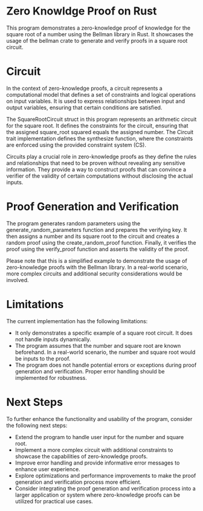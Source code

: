 # Zero Knowldge Proof on Rust 

This program demonstrates a zero-knowledge proof of knowledge for the square root of a number using the Bellman library in Rust. It showcases the usage of the bellman crate to generate and verify proofs in a square root circuit.

# Circuit

In the context of zero-knowledge proofs, a circuit represents a computational model that defines a set of constraints and logical operations on input variables. It is used to express relationships between input and output variables, ensuring that certain conditions are satisfied.

The SquareRootCircuit struct in this program represents an arithmetic circuit for the square root. It defines the constraints for the circuit, ensuring that the assigned square_root squared equals the assigned number. The Circuit trait implementation defines the synthesize function, where the constraints are enforced using the provided constraint system (CS).

Circuits play a crucial role in zero-knowledge proofs as they define the rules and relationships that need to be proven without revealing any sensitive information. They provide a way to construct proofs that can convince a verifier of the validity of certain computations without disclosing the actual inputs.

# Proof Generation and Verification

The program generates random parameters using the generate_random_parameters function and prepares the verifying key. It then assigns a number and its square root to the circuit and creates a random proof using the create_random_proof function. Finally, it verifies the proof using the verify_proof function and asserts the validity of the proof.

Please note that this is a simplified example to demonstrate the usage of zero-knowledge proofs with the Bellman library. In a real-world scenario, more complex circuits and additional security considerations would be involved.

# Limitations
The current implementation has the following limitations:

- It only demonstrates a specific example of a square root circuit. It does not handle inputs dynamically.
- The program assumes that the number and square root are known beforehand. In a real-world scenario, the number and square root would be inputs to the proof.
- The program does not handle potential errors or exceptions during proof generation and verification. Proper error handling should be implemented for robustness.

# Next Steps
To further enhance the functionality and usability of the program, consider the following next steps:

- Extend the program to handle user input for the number and square root.
- Implement a more complex circuit with additional constraints to showcase the capabilities of zero-knowledge proofs.
- Improve error handling and provide informative error messages to enhance user experience.
- Explore optimizations and performance improvements to make the proof generation and verification process more efficient.
- Consider integrating the proof generation and verification process into a larger application or system where zero-knowledge proofs can be utilized for practical use cases.